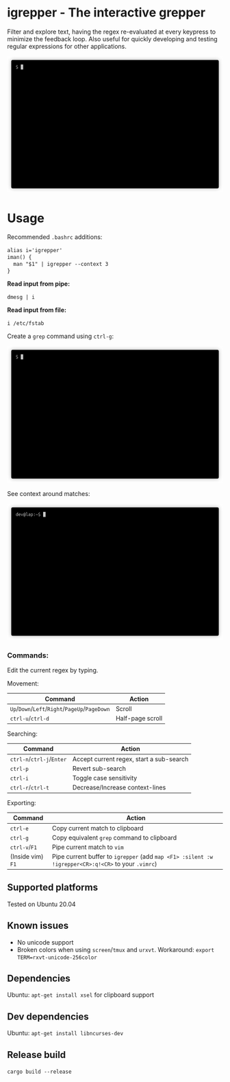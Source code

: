 # igrepper - The interactive grepper

Filter and explore text, having the regex re-evaluated at every keypress to
minimize the feedback loop. 
Also useful for quickly developing and testing regular expressions
for other applications. 

![](docs/basic_usage.gif)

# Usage

Recommended `.bashrc` additions:

    alias i='igrepper'
    iman() {
      man "$1" | igrepper --context 3
    }

__Read input from pipe:__

    dmesg | i

__Read input from file:__

    i /etc/fstab

Create a `grep` command using `ctrl-g`: 

![](docs/grep.gif)

See context around matches: 

![](docs/context.gif)

### Commands:

Edit the current regex by typing.

Movement: 

| Command       | Action        |
| ------------- | ------------- |
|    `Up`/`Down`/`Left`/`Right`/`PageUp`/`PageDown` | Scroll |
|    `ctrl-u`/`ctrl-d` | Half-page scroll |

Searching:

| Command       | Action        |
| ------------- | ------------- |
|    `ctrl-n`/`ctrl-j`/`Enter` | Accept current regex, start a sub-search |
|    `ctrl-p` | Revert sub-search |
|    `ctrl-i` | Toggle case sensitivity |
|    `ctrl-r`/`ctrl-t` | Decrease/Increase context-lines |

Exporting:

| Command       | Action        |
| ------------- | ------------- |
|    `ctrl-e` | Copy current match to clipboard |
|    `ctrl-g` | Copy equivalent `grep` command to clipboard |
|    `ctrl-v`/`F1` | Pipe current match to `vim` |
|    (Inside vim) `F1` | Pipe current buffer to `igrepper` (add `map <F1> :silent :w !igrepper<CR>:q!<CR>` to your `.vimrc`) |

## Supported platforms

Tested on Ubuntu 20.04

## Known issues

- No unicode support
- Broken colors when using `screen`/`tmux` and `urxvt`. Workaround: `export TERM=rxvt-unicode-256color`

## Dependencies

Ubuntu: `apt-get install xsel` for clipboard support

## Dev dependencies

Ubuntu: `apt-get install libncurses-dev`

## Release build

`cargo build --release`

